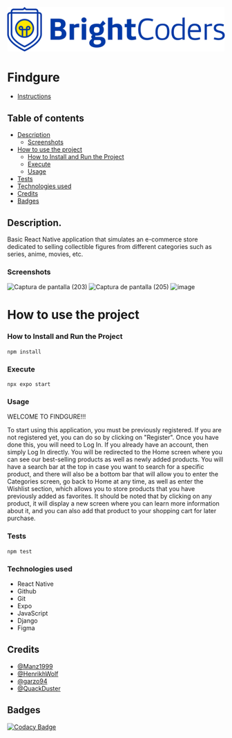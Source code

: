 ![BrightCoders Logo](img/logo.png)

# Findgure

- [Instructions](./instructions.md)

## Table of contents

- [Description](#Description)
  - [Screenshots](#Screenshots)
- [How to use the project](#How-to-use-the-project)
  - [How to Install and Run the Project](#How-to-Install-and-Run-the-Project)
  - [Execute](#Execute)
  - [Usage](#Usage)
- [Tests](#Tests)
- [Technologies used](#Technologies-used)
- [Credits](#Credits)
- [Badges](#Badges)

## Description.
  Basic React Native application that simulates an e-commerce store dedicated to selling collectible figures from different categories such as series, anime, movies, etc.

### Screenshots

![Captura de pantalla (203)](https://user-images.githubusercontent.com/87275990/223787413-434f4e79-2833-48bc-b083-05c2b6d9cacb.png)
![Captura de pantalla (205)](https://user-images.githubusercontent.com/87275990/224437954-0ea71c16-395f-45e7-8236-c3f476a0c230.png)
![image](https://user-images.githubusercontent.com/54423116/224858323-42f848fc-0028-40ef-a394-892bbb750f83.png)

# How to use the project
### How to Install and Run the Project

```
npm install
```

### Execute

```
npx expo start
```

### Usage
<!-- Aquí escribiremos cómo se utiliza y navega a través de la aplicación -->
WELCOME TO FINDGURE!!!

To start using this application, you must be previously registered.
If you are not registered yet, you can do so by clicking on "Register".
Once you have done this, you will need to Log In. If you already have an account, then simply Log In directly.
You will be redirected to the Home screen where you can see our best-selling products as well as newly added products.
You will have a search bar at the top in case you want to search for a specific product, and there will also be a bottom bar that will allow you to enter the Categories screen, go back to Home at any time, as well as enter the Wishlist section, which allows you to store products that you have previously added as favorites.
It should be noted that by clicking on any product, it will display a new screen where you can learn more information about it, and you can also add that product to your shopping cart for later purchase.

### Tests

```
npm test
```

### Technologies used

- React Native
- Github
- Git
- Expo
- JavaScript
- Django
- Figma


## Credits

- [@Manz1999](https://github.com/Manz1999)
- [@HenrikhWolf](https://github.com/HenrikhWolf)
- [@garzo94](https://github.com/garzo94)
- [@QuackDuster](https://github.com/QuackDuster)

    
## Badges
[![Codacy Badge](https://app.codacy.com/project/badge/Grade/8febb7f59b8046f58cfc7444a9ef43ed)](https://app.codacy.com/gh/BrightCoders-Institute/BCDIC22-RN-proyecto-final-team2/dashboard?utm_source=gh&utm_medium=referral&utm_content=&utm_campaign=Badge_grade)
